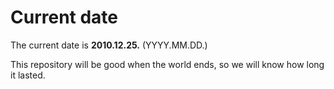 # Current date

The current date is **2010.12.25.** (YYYY.MM.DD.)

This repository will be good when the world ends, so we will know how long it lasted.